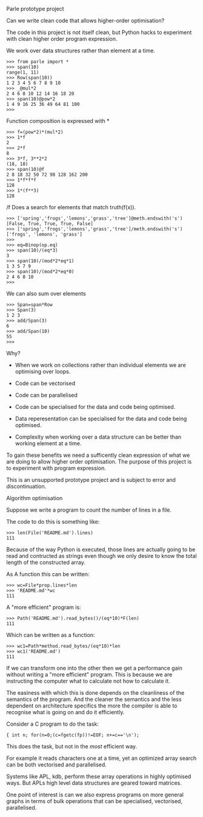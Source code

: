 Parle prototype project

Can we write clean code that allows higher-order optimisation?

The code in this project is not itself clean, but Python hacks to
experiment with clean higher order program expression.

We work over data structures rather than element at a time.

    >>> from parle import *
    >>> span(10)
    range(1, 11)
    >>> Row(span(10))
    1 2 3 4 5 6 7 8 9 10
    >>> _@mul*2
    2 4 6 8 10 12 14 16 18 20
    >>> span(10)@pow*2
    1 4 9 16 25 36 49 64 81 100
    >>> 

Function composition is expressed with *

    >>> f=(pow*2)*(mul*2)
    >>> 1*f
    2
    >>> 2*f
    8
    >>> 3*f, 3**2*2
    (18, 18)
    >>> span(10)@f
    2 8 18 32 50 72 98 128 162 200
    >>> 1*f*f*f
    128
    >>> 1*(f**3)
    128

/f Does a search for elements that match truth(f(x)).

    >>> ['spring','frogs','lemons','grass','tree']@meth.endswith('s')
    [False, True, True, True, False]
    >>> ['spring','frogs','lemons','grass','tree']/meth.endswith('s')
    ['frogs', 'lemons', 'grass']
    >>> 
    >>> eq=Binop(op.eq)
    >>> span(10)/(eq*3)
    3
    >>> span(10)/(mod*2*eq*1)
    1 3 5 7 9
    >>> span(10)/(mod*2*eq*0)
    2 4 6 8 10
    >>> 

We can also sum over elements

    >>> Span=span*Row
    >>> Span(3)
    1 2 3
    >>> add/Span(3)
    6
    >>> add/Span(10)
    55
    >>> 

Why?

- When we work on collections rather than individual elements we are
optimising over loops.

- Code can be vectorised

- Code can be parallelised

- Code can be specialised for the data and code being optimised.

- Data reperesentation can be specialised for the data and code being
optimised.

- Complexity when working over a data structure can be better than working
element at a time.

To gain these benefits we need a sufficently clean expression of what
we are doing to allow higher order optimisation. The purpose of this
project is to experiment with program expression.

This is an unsupported prototype project and is subject to error and
discontinuation.

Algorithm optimisation

Suppose we write a program to count the number of lines in a file.

The code to do this is something like:

    >>> len(File('README.md').lines)
    111

Because of the way Python is executed, those lines are actually going to
be read and contructed as strings even though we only desire to know the
total length of the constructed array.

As A function this can be written:

    >>> wc=File*prop.lines*len
    >>> 'README.md'*wc
    111

A "more efficient" program is:

    >>> Path('README.md').read_bytes()/(eq*10)*F(len)
    111

Which can be written as a function:

    >>> wc1=Path*method.read_bytes/(eq*10)*len
    >>> wc1('README.md')
    111

If we can transform one into the other then we get a performance gain
without writing a "more efficient" program. This is because we are
instructing the computer what to calculate not how to calculate it.

The easiness with which this is done depends on the cleanliness of the
semantics of the program. And the cleaner the semantics and the less
dependent on architecture specifics the more the compiler is able to
recognise what is going on and do it efficiently.

Consider a C program to do the task:

    { int n; for(n=0;(c=fgetc(fp))!=EOF; n+=c=='\n');

This does the task, but not in the *most* efficient way.

For example it reads characters one at a time, yet an optimized array
search can be both vectorised and parallelised.

Systems like APL, kdb, perform these array operations in highly
optimised ways. But APLs high level data structures are geared toward
matrices.

One point of interest is can we also express programs on more general
graphs in terms of bulk operations that can be specialised, vectorised,
parallelised.
